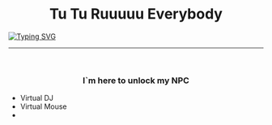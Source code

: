 
<h1 align="center">Tu Tu Ruuuuu Everybody</h1>
<a href="https://git.io/typing-svg"><img src="https://readme-typing-svg.herokuapp.com?font=Fira+Code&pause=1000&color=A41EFF&center=true&width=435&lines=qVOVp+Idea+Factory" alt="Typing SVG" /></a>
<br>
<hr>
<br>

<h3 align="center">I`m here to unlock my NPC</h3>


<ul>
  <li>Virtual DJ</li><!-- Link a _ icon py /-->
  <li>Virtual Mouse</li>
  <li></li>
</ul>
